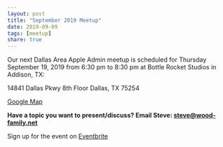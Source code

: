 ```yaml
---
layout: post
title: "September 2019 Meetup"
date: 2019-09-09
tags: [meetup]
share: true
---
```

Our next Dallas Area Apple Admin meetup is scheduled for Thursday September 19, 2019 from 6:30 pm to 8:30 pm at Bottle Rocket Studios in Addison, TX:

14841 Dallas Pkwy
8th Floor
Dallas, TX 75254

[Google Map](https://www.google.com/maps/place/Bottle+Rocket/@32.949566,-96.824076,15z/data=!4m2!3m1!1s0x0:0x21f21e03b3ac6715?sa=X&ved=0ahUKEwiEl7_qn4ncAhUBULwKHR9yBtAQ_BIInwEwEQ)


**Have a topic you want to present/discuss? Email Steve: steve@wood-family.net**


Sign up for the event on [Eventbrite](https://www.eventbrite.com/e/dallas-apple-admin-meet-up-september-2019-tickets-72173243113)
